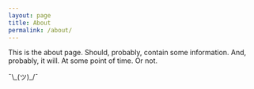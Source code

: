 ```yaml
---
layout: page
title: About
permalink: /about/
---
```


This is the about page. Should, probably, contain some information. And, probably, it will. At some point of time. Or not.

¯\\\_(ツ)\_/¯